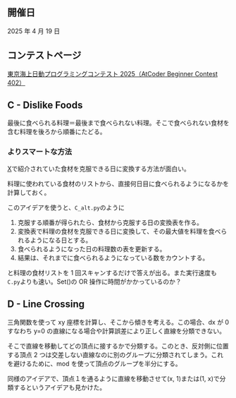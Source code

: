 ## 開催日

2025 年 4 月 19 日

## コンテストページ

[東京海上日動プログラミングコンテスト 2025（AtCoder Beginner Contest 402）](https://atcoder.jp/contests/abc402)

## C - Dislike Foods

最後に食べられる料理＝最後まで食べられない料理。そこで食べられない食材を含む料理を後ろから順番にたどる。

### よりスマートな方法

[X](https://x.com/june19312/status/1914148087905587212)で紹介されていた食材を克服できる日に変換する方法が面白い。

料理に使われている食材のリストから、直接何日目に食べられるようになるかを計算しておく。

このアイデアを使うと、`C_alt.py`のように

1. 克服する順番が得られたら、食材から克服する日の変換表を作る。
2. 変換表で料理の食材を克服できる日に変換して、その最大値を料理を食べられるようになる日とする。
3. 食べられるようになった日の料理数の表を更新する。
4. 結果は、それまでに食べられるようになっている数をカウントする。

と料理の食材リストを 1 回スキャンするだけで答えが出る。また実行速度も`C.py`よりも速い。Set()の OR 操作に時間がかかっているのか？

## D - Line Crossing

三角関数を使って xy 座標を計算し、そこから傾きを考える。この場合、dx が 0 すなわち y=0 の直線になる場合や計算誤差により正しく直線を分類できない。

そこで直線を移動してどの頂点に接するかで分類する。このとき、反対側に位置する頂点 2 つは交差しない直線なのに別のグループに分類されてしまう。これを避けるために、mod を使って頂点のグループを半分にする。

同様のアイデアで、頂点１を通るように直線を移動させて(x, 1)または(1, x)で分類するというアイデアも見かけた。
